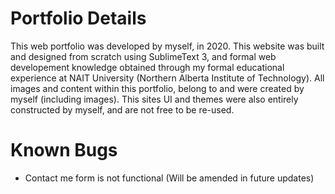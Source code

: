 # Portfolio Details
This web portfolio was developed by myself, in 2020. This website was built and designed from scratch using SublimeText 3, and formal web developement knowledge obtained through my formal educational experience at NAIT University (Northern Alberta Institute of Technology). All images and content within this portfolio, belong to and were created by myself (including images). This sites UI and themes were also entirely constructed by myself, and are not free to be re-used.


# Known Bugs
* Contact me form is not functional (Will be amended in future updates)
